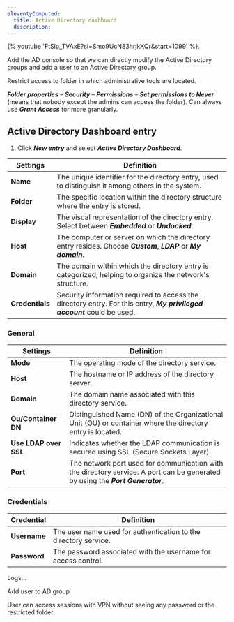 ```yaml
---
eleventyComputed:
  title: Active Directory dashboard
  description: 
---
```






{% youtube 'FtSlp_TVAxE?si=Smo9UcN83hrjkXQr&start=1099' %}.


Add the AD console so that we can directly modify the Active Directory groups and add a user to an Active Directory group.

Restrict access to folder in which administrative tools are located.

***Folder properties*** – ***Security*** – ***Permissions*** – ***Set permissions to Never*** (means that nobody except the admins can access the folder). Can always use ***Grant Access*** for more granularly.

## Active Directory Dashboard entry

1. Click ***New entry*** and select ***Active Directory Dashboard***.

| Settings     | Definition                                                                                       |
|---------------|------------------------------------------------------------------------------------------------------|
| **Name**      | The unique identifier for the directory entry, used to distinguish it among others in the system.   |
| **Folder**    | The specific location within the directory structure where the entry is stored.                     |
| **Display**   | The visual representation of the directory entry. Select between ***Embedded*** or ***Undocked***. |
| **Host**      | The computer or server on which the directory entry resides. Choose ***Custom***, ***LDAP*** or ***My domain***.                                       |
| **Domain**    | The domain within which the directory entry is categorized, helping to organize the network's structure. |
| **Credentials**| Security information required to access the directory entry. For this entry, ***My privileged account*** could be used.  |

### General

| Settings | Definition                                                                |
|-------------------|----------------------------------------------------------------------------|
| **Mode**          | The operating mode of the directory service.                               |
| **Host**          | The hostname or IP address of the directory server.                        |
| **Domain**        | The domain name associated with this directory service.                    |
| **Ou/Container DN** | Distinguished Name (DN) of the Organizational Unit (OU) or container where the directory entry is located. |
| **Use LDAP over SSL** | Indicates whether the LDAP communication is secured using SSL (Secure Sockets Layer). |
| **Port**          | The network port used for communication with the directory service. A port can be generated by using the ***Port Generator***.        |

### Credentials

| Credential | Definition                                                                |
|----------------|---------------------------------------------------------------------------|
| **Username**   | The user name used for authentication to the directory service.           |
| **Password**   | The password associated with the username for access control.             |


Logs…

Add user to AD group

User can access sessions with VPN without seeing any password or the restricted folder.


